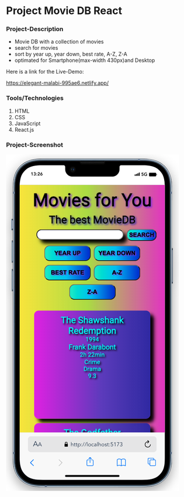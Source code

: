 # Project Movie DB React

### Project-Description

- Movie DB with a collection of movies
- search for movies
- sort by year up, year down, best rate, A-Z, Z-A
- optimated for Smartphone(max-width 430px)and Desktop

Here is a link for the Live-Demo:

https://elegant-malabi-995ae6.netlify.app/

### Tools/Technologies

1. HTML
2. CSS
3. JavaScript
4. React.js

### Project-Screenshot

![screenshot_preview](./src/assets/img/Bildschirmfoto%202024-01-04%20um%2013.37.52.png)
